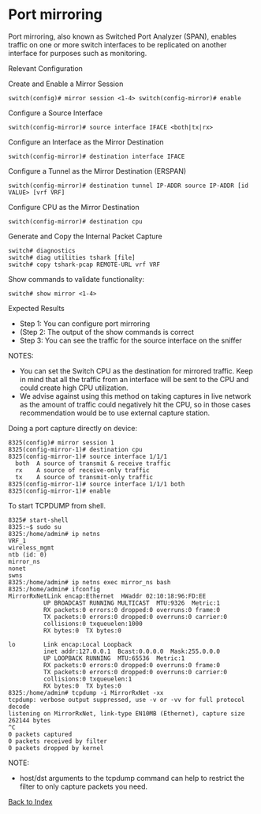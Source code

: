 # Port mirroring 

Port mirroring, also known as Switched Port Analyzer (SPAN), enables traffic on one or more switch interfaces to be replicated on another interface for purposes such as monitoring. 

Relevant Configuration 

Create and Enable a Mirror Session 

```
switch(config)# mirror session <1-4> switch(config-mirror)# enable
```

Configure a Source Interface

```
switch(config-mirror)# source interface IFACE <both|tx|rx>
```

Configure an Interface as the Mirror Destination

``` 
switch(config-mirror)# destination interface IFACE 
```

Configure a Tunnel as the Mirror Destination (ERSPAN) 

```
switch(config-mirror)# destination tunnel IP-ADDR source IP-ADDR [id VALUE> [vrf VRF]
```

Configure CPU as the Mirror Destination

``` 
switch(config-mirror)# destination cpu
```

Generate and Copy the Internal Packet Capture 

```
switch# diagnostics
switch# diag utilities tshark [file]
switch# copy tshark-pcap REMOTE-URL vrf VRF
```

Show commands to validate functionality:  

```
switch# show mirror <1-4>
```

Expected Results 

* Step 1: You can configure port mirroring
* (Step 2: The output of the show commands is correct
* Step 3: You can see the traffic for the source interface on the sniffer 
 


NOTES: 

* You can set the Switch CPU as the destination for mirrored traffic. Keep in mind that all the traffic from an interface will be sent to the CPU and could create high CPU utilization. 
* We advise against using this method on taking captures in live network as the amount of traffic could negatively hit the CPU, so in those cases recommendation would be to use external capture station.

Doing a port capture directly on device: 

```
8325(config)# mirror session 1
8325(config-mirror-1)# destination cpu
8325(config-mirror-1)# source interface 1/1/1
  both  A source of transmit & receive traffic
  rx    A source of receive-only traffic
  tx    A source of transmit-only traffic
8325(config-mirror-1)# source interface 1/1/1 both
8325(config-mirror-1)# enable
```

To start TCPDUMP from shell.

```
8325# start-shell
8325:~$ sudo su
8325:/home/admin# ip netns
VRF_1
wireless_mgmt
ntb (id: 0)
mirror_ns
nonet
swns
8325:/home/admin# ip netns exec mirror_ns bash
8325:/home/admin# ifconfig
MirrorRxNetLink encap:Ethernet  HWaddr 02:10:18:96:FD:EE
          UP BROADCAST RUNNING MULTICAST  MTU:9326  Metric:1
          RX packets:0 errors:0 dropped:0 overruns:0 frame:0
          TX packets:0 errors:0 dropped:0 overruns:0 carrier:0
          collisions:0 txqueuelen:1000
          RX bytes:0  TX bytes:0
 
lo        Link encap:Local Loopback
          inet addr:127.0.0.1  Bcast:0.0.0.0  Mask:255.0.0.0
          UP LOOPBACK RUNNING  MTU:65536  Metric:1
          RX packets:0 errors:0 dropped:0 overruns:0 frame:0
          TX packets:0 errors:0 dropped:0 overruns:0 carrier:0
          collisions:0 txqueuelen:1
          RX bytes:0  TX bytes:0
8325:/home/admin# tcpdump -i MirrorRxNet -xx
tcpdump: verbose output suppressed, use -v or -vv for full protocol decode
listening on MirrorRxNet, link-type EN10MB (Ethernet), capture size 262144 bytes
^C
0 packets captured
0 packets received by filter
0 packets dropped by kernel
```
 
NOTE: 

* host/dst arguments to the tcpdump command can help to restrict the filter to only capture packets you need.

[Back to Index](./index.md)
